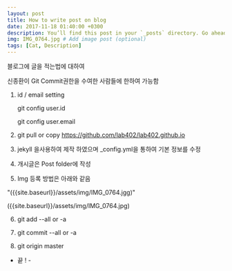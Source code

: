 ```yaml
---
layout: post
title: How to write post on blog
date: 2017-11-18 01:40:00 +0300
description: You’ll find this post in your `_posts` directory. Go ahead and edit it and re-build the site to see your changes. # Add post description (optional)
img: IMG_0764.jpg # Add image post (optional)
tags: [Cat, Description]
---
```


블로그에 글을 적는법에 대하여

 신종환이 Git Commit권한을 수여한 사람들에 한하여 가능함

 1) id / email setting

    git config user.id

    git config user.email

 2) git pull or copy https://github.com/lab402/lab402.github.io

 3) jekyll 을사용하여 제작 하였으며 _config.yml을 통하여 기본 정보를 수정

 4) 개시글은 Post folder에 작성

 5) Img 등록 방법은 아래와 같음

   "({{site.baseurl}}/assets/img/IMG_0764.jgg)"

({{site.baseurl}}/assets/img/IMG_0764.jpg)

 6) git add --all or -a

 7) git commit --all or -a

 8) git origin master


 - 끝 ! -
